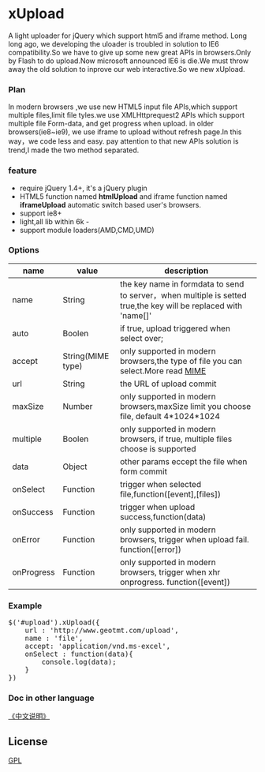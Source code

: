 # xUpload

A light uploader for jQuery which support html5 and iframe method.
Long long ago, we developing the uloader is troubled in solution to IE6 compatibility.So we have to give up some new great  APIs in browsers.Only by Flash to do upload.Now microsoft announced IE6 is die.We must throw away the old solution to inprove our web interactive.So we new xUpload.

### Plan
In modern browsers ,we use new HTML5 input file APIs,which support multiple files,limit file tyles.we use XMLHttprequest2 APIs which support multiple file Form-data, and get progress when upload.
in older browsers(ie8~ie9), we use iframe to upload without refresh page.In this way，we code less and easy.
pay attention to that new APIs solution is trend,I made the two method separated.

### feature
* require jQuery 1.4+, it's a jQuery plugin
* HTML5 function named __htmlUpload__  and iframe function named __iframeUpload__  automatic switch based user's browsers.
* support ie8+ 
* light,all lib within  6k -
* support module loaders(AMD,CMD,UMD)

### Options
name          | value         | description
---------------|---------------|----
name          | String        | the key name in formdata to send to server，when multiple is setted true,the key will be replaced with 'name[]'
auto            | Boolen      |  if true, upload triggered when select over; 
accept        | String(MIME type)  |  only supported in modern browsers,the type of file you can select.More read [MIME](http://www.w3school.com.cn/media/media_mimeref.asp)
url               | String        |  the URL of upload commit 
maxSize     | Number     | only supported in modern browsers,maxSize limit you choose file, default 4\*1024\*1024 
multiple       | Boolen      |  only supported in modern browsers, if true, multiple files choose is supported
data            | Object       | other params eccept the file when form commit
onSelect     |  Function   | trigger when selected file,function([event],[files])
onSuccess | Function    | trigger when upload success,function(data) 
onError       | Function    | only supported in modern browsers, trigger when upload fail. function([error])
onProgress | Function    | only supported in modern browsers, trigger when xhr onprogress. function([event])

### Example
<pre>
$('#upload').xUpload({
	url : 'http://www.geotmt.com/upload',
    name : 'file',
    accept: 'application/vnd.ms-excel',
    onSelect : function(data){
    	console.log(data);
    }
})
</pre>

### Doc in other language
[《中文说明》](https://github.com/ShangXinbo/xUpload/blob/master/README_CN.md)

## License
[GPL](https://github.com/ShangXinbo/xUpload/blob/master/LICENSE)
